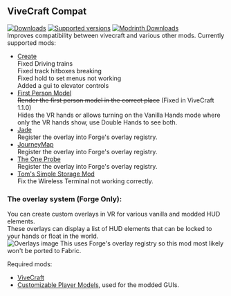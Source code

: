 ## ViveCraft Compat
[![Downloads](https://cf.way2muchnoise.eu/full_895840_downloads.svg)](https://www.curseforge.com/minecraft/mc-mods/vivecraft-compat) [![Supported versions](https://cf.way2muchnoise.eu/versions/895840.svg)](https://www.curseforge.com/minecraft/mc-mods/vivecraft-compat) [![Modrinth Downloads](https://img.shields.io/modrinth/dt/xnSuzkaS?color=30b27c&label=Modrinth%20Downloads&logo=modrinth)](https://modrinth.com/mod/xnSuzkaS)  
Improves compatibility between vivecraft and various other mods.
Currently supported mods:
- [Create](https://www.curseforge.com/minecraft/mc-mods/create)  
  Fixed Driving trains  
  Fixed track hitboxes breaking  
  Fixed hold to set menus not working  
  Added a gui to elevator controls
- [First Person Model](https://www.curseforge.com/minecraft/mc-mods/first-person-model)  
  ~~Render the first person model in the correct place~~ (Fixed in ViveCraft 1.1.0)  
  Hides the VR hands or allows turning on the Vanilla Hands mode where only the VR hands show, use Double Hands to see both.
- [Jade](https://www.curseforge.com/minecraft/mc-mods/jade)  
  Register the overlay into Forge's overlay registry.
- [JourneyMap](https://www.curseforge.com/minecraft/mc-mods/journeymap)  
  Register the overlay into Forge's overlay registry.
- [The One Probe](https://www.curseforge.com/minecraft/mc-mods/the-one-probe)  
  Register the overlay into Forge's overlay registry.
- [Tom's Simple Storage Mod](https://www.curseforge.com/minecraft/mc-mods/toms-storage)  
  Fix the Wireless Terminal not working correctly.

### The overlay system (Forge Only):
You can create custom overlays in VR for various vanilla and modded HUD elements.  
These overlays can display a list of HUD elements that can be locked to your hands or float in the world.  
![Overlays image](https://cdn.modrinth.com/data/xnSuzkaS/images/07c118592f3088d15940456f8253572e0421f407.jpeg)
This uses Forge's overlay registry so this mod most likely won't be ported to Fabric.  

Required mods:
- [ViveCraft](https://www.curseforge.com/minecraft/mc-mods/vivecraft)
- [Customizable Player Models](https://www.curseforge.com/minecraft/mc-mods/custom-player-models), used for the modded GUIs.
